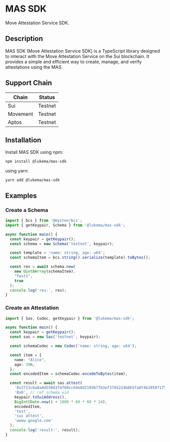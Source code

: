 # MAS SDK
Move Attestation Service SDK.


## Description

MAS SDK (Move Attestation Service SDK) is a TypeScript library designed to interact with the Move Attestation Service on the Sui blockchain. It provides a simple and efficient way to create, manage, and verify attestations using the MAS.

## Support Chain
| Chain | Status |
|----|----|
| Sui | Testnet |
| Movement | Testnet |
| Aptos | Testnet |

## Installation

Install MAS SDK using npm:

```
npm install @lukema/mas-sdk
```

using yarn:
```
yarn add @lukema/mas-sdk
```

## Examples

### Create a Schema

```typescript
import { bcs } from '@mysten/bcs';
import { getKeypair, Schema } from '@lukema/mas-sdk';

async function main() {
  const keypair = getKeypair();
  const schema = new Schema('testnet', keypair);

  const template = 'name: string, age: u64';
  const schemaItem = bcs.string().serialize(template).toBytes();

  const res = await schema.new(
    new Uint8Array(schemaItem),
    "Test1",
    true
  );
  console.log('res:', res);
}

```

### Create an Attestation

```typescript
import { Sas, Codec, getKeypair } from '@lukema/mas-sdk';

async function main() {
  const keypair = getKeypair();
  const sas = new Sas('testnet', keypair);

  const schemaCodec = new Codec('name: string, age: u64');

  const item = {
    name: "Alice",
    age: 30n,
  };
  const encodedItem = schemaCodec.encodeToBytes(item);

  const result = await sas.attest(
    '0x2713cba8a4d550d3f4f69cc64e8d2193677b3ef3765224b865fa0f4b2850f175', // schema uid
    '0x0', // ref schema uid
    keypair.toSuiAddress(),
    BigInt(Date.now() + 1000 * 60 * 60 * 24),
    encodedItem,
    'test',
    'sui attest',
    'wwww.google.com'
  );
  console.log('result:', result);
}

```

